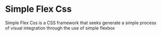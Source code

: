 # Simple Flex Css

Simple Flex Css is a CSS framework that seeks generate a simple process of visual integration through the use of simple flexbox